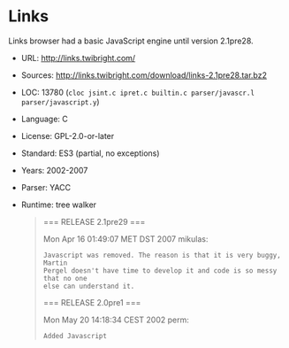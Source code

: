 # Links

Links browser had a basic JavaScript engine until version 2.1pre28.

* URL:        http://links.twibright.com/
* Sources:    http://links.twibright.com/download/links-2.1pre28.tar.bz2
* LOC:        13780 (`cloc jsint.c ipret.c builtin.c parser/javascr.l parser/javascript.y`)
* Language:   C
* License:    GPL-2.0-or-later
* Standard:   ES3 (partial, no exceptions)
* Years:      2002-2007
* Parser:     YACC
* Runtime:    tree walker

    > === RELEASE 2.1pre29 ===
    >
    > Mon Apr 16 01:49:07 MET DST 2007 mikulas:
    >
    >	  Javascript was removed. The reason is that it is very buggy, Martin
    >	  Pergel doesn't have time to develop it and code is so messy that no one
    >	  else can understand it.
    >
    > === RELEASE 2.0pre1 ===
    >
    > Mon May 20 14:18:34 CEST 2002 perm:
    >
    >     Added Javascript
